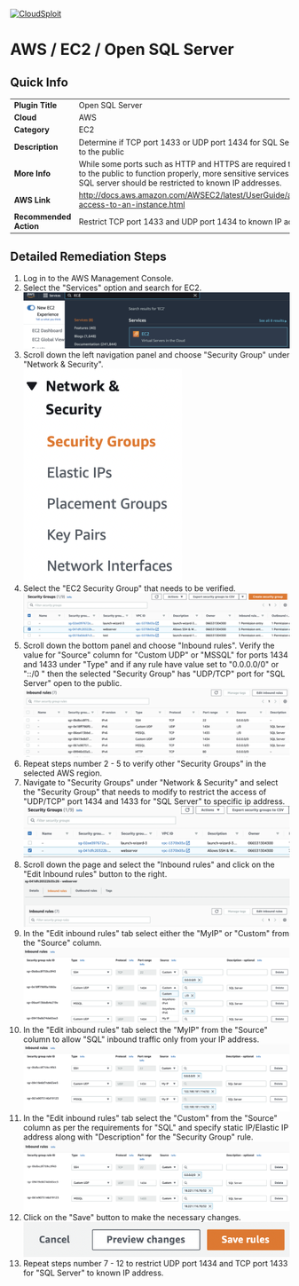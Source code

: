 [![CloudSploit](https://cloudsploit.com/img/logo-new-big-text-100.png "CloudSploit")](https://cloudsploit.com)

# AWS / EC2 / Open SQL Server

## Quick Info

| | |
|-|-|
| **Plugin Title** | Open SQL Server |
| **Cloud** | AWS |
| **Category** | EC2 |
| **Description** | Determine if TCP port 1433 or UDP port 1434 for SQL Server is open to the public |
| **More Info** | While some ports such as HTTP and HTTPS are required to be open to the public to function properly, more sensitive services such as SQL server should be restricted to known IP addresses. |
| **AWS Link** | http://docs.aws.amazon.com/AWSEC2/latest/UserGuide/authorizing-access-to-an-instance.html |
| **Recommended Action** | Restrict TCP port 1433 and UDP port 1434 to known IP addresses |

## Detailed Remediation Steps
1. Log in to the AWS Management Console.
2. Select the "Services" option and search for EC2. </br> <img src="/resources/aws/ec2/open-sql-server/step2.png"/>
3. Scroll down the left navigation panel and choose "Security Group" under "Network & Security".</br> <img src="/resources/aws/ec2/open-sql-server/step3.png"/>
4. Select the "EC2 Security Group" that needs to be verified. </br> <img src="/resources/aws/ec2/open-sql-server/step4.png"/>
5. Scroll down the bottom panel and choose "Inbound rules". Verify the value for "Source" column for "Custom UDP" or "MSSQL" for ports 1434 and 1433 under "Type" and if any rule have value set to "0.0.0.0/0" or "::/0 " then the selected "Security Group" has "UDP/TCP" port for "SQL Server" open to the public.</br> <img src="/resources/aws/ec2/open-sql-server/step5.png"/>
6. Repeat steps number 2 - 5 to verify other "Security Groups" in the selected AWS region.</br> 
7. Navigate to "Security Groups" under "Network & Security" and select the "Security Group" that needs to modify to restrict the access of "UDP/TCP" port 1434 and 1433 for "SQL Server"  to specific ip address. </br> <img src="/resources/aws/ec2/open-sql-server/step7.png"/>
8. Scroll down the page and select the "Inbound rules" and click on the "Edit Inbound rules" button to the right. </br> <img src="/resources/aws/ec2/open-sql-server/step8.png"/>
9. In the "Edit inbound rules" tab select either the "MyIP" or "Custom" from the "Source" column.</br> <img src="/resources/aws/ec2/open-sql-server/step9.png"/>
10. In the "Edit inbound rules" tab select the "MyIP" from the "Source" column to allow "SQL" inbound traffic only from your IP address.</br> <img src="/resources/aws/ec2/open-sql-server/step10.png"/>
11. In the "Edit inbound rules" tab select the "Custom" from the "Source" column as per the requirements for "SQL" and specify static IP/Elastic IP address along with "Description" for the "Security Group" rule. </br> <img src="/resources/aws/ec2/open-sql-server/step11.png"/>
12. Click on the "Save" button to make the necessary changes. </br> <img src="/resources/aws/ec2/open-sql-server/step12.png"/> 
13. Repeat steps number 7 - 12 to restrict UDP port 1434 and TCP port 1433 for "SQL Server" to known IP address.</br>
